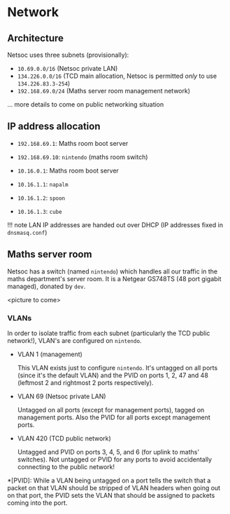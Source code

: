 # Network

## Architecture

Netsoc uses three subnets (provisionally):

- `10.69.0.0/16` (Netsoc private LAN)
- `134.226.0.0/16` (TCD main allocation, Netsoc is permitted _only_ to use
  `134.226.83.3-254`)
- `192.168.69.0/24` (Maths server room management network)

... more details to come on public networking situation

## IP address allocation

- `192.168.69.1`: Maths room boot server
- `192.168.69.10`: `nintendo` (maths room switch)

- `10.16.0.1`: Maths room boot server
- `10.16.1.1`: `napalm`
- `10.16.1.2`: `spoon`
- `10.16.1.3`: `cube`

!!! note
    LAN IP addresses are handed out over DHCP (IP addresses fixed in
    `dnsmasq.conf`)

## Maths server room

Netsoc has a switch (named `nintendo`) which handles all our traffic in the
maths department's server room. It is a Netgear GS748TS (48 port gigabit
managed), donated by `dev`.

&lt;picture to come&gt;

### VLANs

In order to isolate traffic from each subnet (particularly the TCD public
network!), VLAN's are configured on `nintendo`.

- VLAN 1 (management)

    This VLAN exists just to configure `nintendo`. It's untagged on all ports
    (since it's the default VLAN) and the PVID on ports 1, 2, 47 and 48
    (leftmost 2 and rightmost 2 ports respectively).

- VLAN 69 (Netsoc private LAN)

    Untagged on all ports (except for management ports), tagged on management
    ports. Also the PVID for all ports except management ports.

- VLAN 420 (TCD public network)

    Untagged and PVID on ports 3, 4, 5, and 6 (for uplink to maths' switches).
    Not untagged or PVID for any ports to avoid accidentally connecting to the
    public network!

*[PVID]: While a VLAN being untagged on a port tells the switch that a packet on that VLAN should be stripped of VLAN headers when going out on that port, the PVID sets the VLAN that should be assigned to packets coming into the port.
